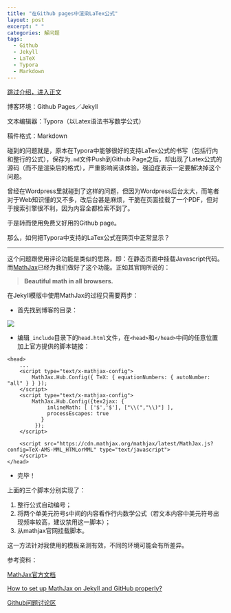```yaml
---
title: "在Github pages中渲染LaTex公式"
layout: post
excerpt: " "
categories: 解问题
tags:
  - Github
  - Jekyll
  - LaTeX
  - Typora
  - Markdown
---
```




[跳过介绍，进入正文](#1)

博客环境：Github Pages／Jekyll

文本编辑器：Typora（以Latex语法书写数学公式）

稿件格式：Markdown

碰到的问题就是，原本在Typora中能够很好的支持LaTex公式的书写（包括行内和整行的公式），保存为`.md`文件Push到Github Page之后，却出现了Latex公式的源码（而不是渲染后的格式），严重影响阅读体验。强迫症表示一定要解决掉这个问题。

曾经在Wordpress里就碰到了这样的问题，但因为Wordpress后台太大，而笔者对于Web知识懂的又不多，改后台甚是麻烦，干脆在页面挂载了一个PDF，但对于搜索引擎很不利，因为内容全都检索不到了。

于是转而使用免费又好用的Github page。

那么，如何把Typora中支持的LaTex公式在网页中正常显示？

---

<div id="1"></div>

这个问题跟使用评论功能是类似的思路，即：在静态页面中挂载Javascript代码。而[MathJax](https://www.mathjax.org/)已经为我们做好了这个功能。正如其官网所说的：

> **Beautiful math in all browsers.**

在Jekyll模版中使用MathJax的过程只需要两步：

* 首先找到博客的目录：

![](http://ohn6qfqhe.bkt.clouddn.com/latex.png)



* 编辑`_include`目录下的`head.html`文件，在`<head>`和`</head>`中间的任意位置加上官方提供的脚本链接：

```
<head>
	...
	<script type="text/x-mathjax-config"> 
   		MathJax.Hub.Config({ TeX: { equationNumbers: { autoNumber: "all" } } }); 
   	</script>
    <script type="text/x-mathjax-config">
    	MathJax.Hub.Config({tex2jax: {
             inlineMath: [ ['$','$'], ["\\(","\\)"] ],
             processEscapes: true
           }
         });
    </script>
    
    <script src="https://cdn.mathjax.org/mathjax/latest/MathJax.js?config=TeX-AMS-MML_HTMLorMML" type="text/javascript">
    </script>
</head>
```

* 完毕！

上面的三个脚本分别实现了：

1. 整行公式自动编号；
2. 将两个单美元符号`$`中间的内容看作行内数学公式（若文本内容中美元符号出现频率较高，建议禁用这一脚本）；
3. 从mathjax官网挂载脚本。

这一方法针对我使用的模板亲测有效，不同的环境可能会有所差异。

参考资料：

[MathJax官方文档](http://docs.mathjax.org/en/latest/start.html)

[How to set up MathJax on Jekyll and GitHub properly?](http://csega.github.io/mypost/2017/03/28/how-to-set-up-mathjax-on-jekyll-and-github-properly.html)

[Github问题讨论区](https://github.com/github/pages-gem/issues/307)